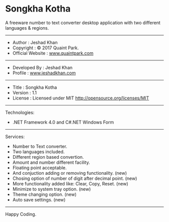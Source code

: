 # Songkha Kotha
A freeware number to text converter desktop application with two different languages &amp; regions.

<hr />

 * Author               : Jeshad Khan
 * Copyright            : © 2017 Quaint Park.
 * Official Website     : www.quaintpark.com
  ------------------------------------------------------------------------------
 * Developed By         : Jeshad Khan
 * Profile              : www.jeshadkhan.com
  ------------------------------------------------------------------------------
 * Title                : Songkha Kotha
 * Version              : 1.1
 * License              : Licensed under MIT <http://opensource.org/licenses/MIT>

<hr />

Technologies:
 - .NET Framework 4.0 and C#.NET Windows Form

<hr />

Services:
 - Number to Text converter.
 - Two languages included.
 - Different region based convertion.
 - Amount and number different facility.
 - Floating point acceptable.
 - And conjuction adding or removing functionality. (new)
 - Chosing option of number of digit after decimal point. (new)
 - More functionality added like: Clear, Copy, Reset. (new)
 - Minimize to system tray option. (new)
 - Theme changing option. (new)
 - Auto save settings. (new)

<hr />

Happy Coding.
